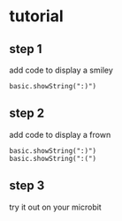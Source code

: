 # tutorial
## step 1

add code to display a smiley

```blocks
basic.showString(":)")
```

## step 2

add code to display a frown

```blocks
basic.showString(":)")
basic.showString(":(")
```

## step 3

try it out on your microbit